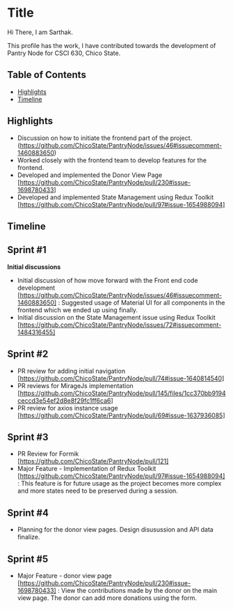 # Title

Hi There, I am Sarthak. 

This profile has the work, I have contributed towards the development of Pantry Node for CSCI 630, Chico State.

## Table of Contents

- [Highlights](#highlights)
- [Timeline](#timeline)

## Highlights
- Discussion on how to initiate the frontend part of the project.(https://github.com/ChicoState/PantryNode/issues/46#issuecomment-1460883650)
- Worked closely with the frontend team to develop features for the frontend.
- Developed and implemented the Donor View Page [https://github.com/ChicoState/PantryNode/pull/230#issue-1698780433]
- Developed and implemented State Management using Redux Toolkit [https://github.com/ChicoState/PantryNode/pull/97#issue-1654988094]
 
## Timeline

## Sprint #1
**Initial discussions**
- Initial discussion of how move forward with the Front end code development [https://github.com/ChicoState/PantryNode/issues/46#issuecomment-1460883650] : Suggested usage of Material UI for all components in the frontend which we ended up using finally.
- Initial discussion on the State Management issue using Redux Toolkit [https://github.com/ChicoState/PantryNode/issues/72#issuecomment-1484316455]


## Sprint #2
- PR review for adding initial navigation [https://github.com/ChicoState/PantryNode/pull/74#issue-1640814540]
- PR reviews for MirageJs implementation [https://github.com/ChicoState/PantryNode/pull/145/files/1cc370bb9194ceccd3e54ef2d8e8f29fc1ff6ca6]
- PR review for axios instance usage [https://github.com/ChicoState/PantryNode/pull/69#issue-1637936085]


## Sprint #3
- PR Review for Formik [https://github.com/ChicoState/PantryNode/pull/121]
- Major Feature - Implementation of Redux Toolkit [https://github.com/ChicoState/PantryNode/pull/97#issue-1654988094] : This feature is for future usage as the project becomes more complex and more states need to be preserved during a session.


## Sprint #4
- Planning for the donor view pages. Design disusussion and API data finalize.


## Sprint #5
- Major Feature - donor view page  [https://github.com/ChicoState/PantryNode/pull/230#issue-1698780433] : View the contributions made by the donor on the main view page. The donor can add more donations using the form. 


